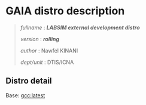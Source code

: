 # GAIA distro description

> *fullname* : ***LABSIM external development distro***
>
> *version* : ***rolling***
>
> *author* : Nawfel KINANI
>
> *dept/unit* : DTIS/ICNA

## Distro detail

Base: [gcc:latest](https://hub.docker.com/_/gcc)